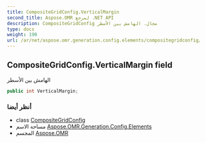 ```yaml
---
title: CompositeGridConfig.VerticalMargin
second_title: Aspose.OMR لمرجع .NET API
description: CompositeGridConfig مجال. الهامش بين الأسطر
type: docs
weight: 190
url: /ar/net/aspose.omr.generation.config.elements/compositegridconfig/verticalmargin/
---
```

## CompositeGridConfig.VerticalMargin field

الهامش بين الأسطر

```csharp
public int VerticalMargin;
```

### أنظر أيضا

* class [CompositeGridConfig](../)
* مساحة الاسم [Aspose.OMR.Generation.Config.Elements](../../compositegridconfig/)
* المجسم [Aspose.OMR](../../../)


